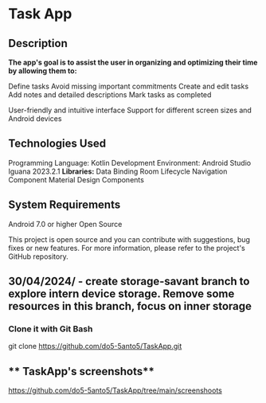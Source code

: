 # **Task App**

## Description

**The app's goal is to assist the user in organizing and optimizing their time by allowing them to:**

Define tasks
Avoid missing important commitments
Create and edit tasks
Add notes and detailed descriptions
Mark tasks as completed

User-friendly and intuitive interface
Support for different screen sizes and Android devices


## Technologies Used

Programming Language: Kotlin
Development Environment: Android Studio Iguana 2023.2.1
**Libraries:**
Data Binding
Room
Lifecycle
Navigation Component
Material Design Components


## System Requirements

Android 7.0 or higher
Open Source

This project is open source and you can contribute with suggestions, bug fixes or new features. For more information, please refer to the project's GitHub repository.

## **30/04/2024/ - create storage-savant branch to explore intern device storage. Remove some resources in this branch, focus on inner storage**

### **Clone it with Git Bash**

git clone https://github.com/do5-5anto5/TaskApp.git

## ** TaskApp's screenshots**

https://github.com/do5-5anto5/TaskApp/tree/main/screenshoots